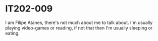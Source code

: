 # IT202-009
I am Filipe Atanes, there's not much about me to talk about. I'm usually playing video-games or reading, if not that then I'm usually sleeping or eating.

